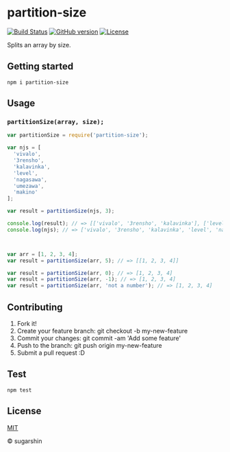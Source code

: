 # partition-size

[![Build Status][travis-image]][travis-url]
[![GitHub version][github-ver-image]][github-ver-url]
[![License][license-image]][license-url]

Splits an array by size.

## Getting started

```
npm i partition-size
```

## Usage

### `partitionSize(array, size);`

```js
var partitionSize = require('partition-size');

var njs = [
  'vivalo',
  '3rensho',
  'kalavinka',
  'level',
  'nagasawa',
  'umezawa',
  'makino'
];

var result = partitionSize(njs, 3);

console.log(result); // => [['vivalo', '3rensho', 'kalavinka'], ['level', 'nagasawa', 'umezawa'], ['makino']]
console.log(njs); // => ['vivalo', '3rensho', 'kalavinka', 'level', 'nagasawa', 'umezawa', 'makino']



var arr = [1, 2, 3, 4];
var result = partitionSize(arr, 5); // => [[1, 2, 3, 4]]

var result = partitionSize(arr, 0); // => [1, 2, 3, 4]
var result = partitionSize(arr, -1); // => [1, 2, 3, 4]
var result = partitionSize(arr, 'not a number'); // => [1, 2, 3, 4]
```

## Contributing

1. Fork it!
2. Create your feature branch: git checkout -b my-new-feature
3. Commit your changes: git commit -am 'Add some feature'
4. Push to the branch: git push origin my-new-feature
5. Submit a pull request :D

## Test

```
npm test
```

## License

[MIT][license-url]

© sugarshin

[npm-image]: http://img.shields.io/npm/v/partition-size.svg
[npm-url]: https://www.npmjs.org/package/partition-size
[bower-image]: http://img.shields.io/bower/v/partition-size.svg
[bower-url]: http://bower.io/search/?q=partition-size
[travis-image]: http://img.shields.io/travis/sugarshin/partition-size/master.svg?branch=master
[travis-url]: https://travis-ci.org/sugarshin/partition-size
[gratipay-image]: http://img.shields.io/gratipay/sugarshin.svg
[gratipay-url]: https://gratipay.com/sugarshin/
[coveralls-image]: https://coveralls.io/repos/sugarshin/partition-size/badge.svg
[coveralls-url]: https://coveralls.io/r/sugarshin/partition-size
[github-ver-image]: https://badge.fury.io/gh/sugarshin%2Fpartition-size.svg
[github-ver-url]: http://badge.fury.io/gh/sugarshin%2Fpartition-size
[license-image]: http://img.shields.io/:license-mit-blue.svg
[license-url]: http://sugarshin.mit-license.org/
[downloads-image]: http://img.shields.io/npm/dm/partition-size.svg
[dependencies-image]: http://img.shields.io/david/sugarshin/partition-size.svg
